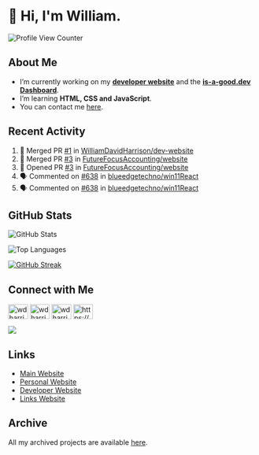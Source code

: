 # 👋 Hi, I'm William.
![Profile View Counter](https://komarev.com/ghpvc/?username=williamdavidharrison&color=blue&style=for-the-badge)

## About Me
- I’m currently working on my **[developer website](https://williamharrison.dev)** and the **[is-a-good.dev Dashboard](https://github.com/is-a-good-dev/dashboard)**.
- I’m learning **HTML, CSS and JavaScript**.
- You can contact me [here](mailto:william@williamharrison.dev).

## Recent Activity
<!--START_SECTION:activity-->
1. 🎉 Merged PR [#1](https://github.com/WilliamDavidHarrison/dev-website/pull/1) in [WilliamDavidHarrison/dev-website](https://github.com/WilliamDavidHarrison/dev-website)
2. 🎉 Merged PR [#3](https://github.com/FutureFocusAccounting/website/pull/3) in [FutureFocusAccounting/website](https://github.com/FutureFocusAccounting/website)
3. 💪 Opened PR [#3](https://github.com/FutureFocusAccounting/website/pull/3) in [FutureFocusAccounting/website](https://github.com/FutureFocusAccounting/website)
4. 🗣 Commented on [#638](https://github.com/blueedgetechno/win11React/issues/638) in [blueedgetechno/win11React](https://github.com/blueedgetechno/win11React)
5. 🗣 Commented on [#638](https://github.com/blueedgetechno/win11React/issues/638) in [blueedgetechno/win11React](https://github.com/blueedgetechno/win11React)
<!--END_SECTION:activity-->

## GitHub Stats
![GitHub Stats](https://github-readme-stats.api.williamharrison.dev/api?username=williamdavidharrison&theme=algolia&show_icons=true&border_radius=8&count_private=true&include_all_commits=true)

![Top Languages](https://github-readme-stats.api.williamharrison.dev/api/top-langs/?username=williamdavidharrison&theme=algolia&layout=compact&border_radius=8)

[![GitHub Streak](https://wh-github-readme-streak-stats.herokuapp.com/?user=WilliamDavidHarrison&theme=dark)](https://git.io/streak-stats)

## Connect with Me
<p>
<a href="https://facebook.com/wdharrison09" target="blank"><img align="center" src="https://raw.githubusercontent.com/rahuldkjain/github-profile-readme-generator/master/src/images/icons/Social/facebook.svg" alt="wdharrison09" height="30" width="40" /></a>
<a href="https://twitter.com/wdharrison09" target="blank"><img align="center" src="https://raw.githubusercontent.com/rahuldkjain/github-profile-readme-generator/master/src/images/icons/Social/twitter.svg" alt="wdharrison09" height="30" width="40" /></a>
<a href="https://instagram.com/wdharrison09" target="blank"><img align="center" src="https://raw.githubusercontent.com/rahuldkjain/github-profile-readme-generator/master/src/images/icons/Social/instagram.svg" alt="wdharrison09" height="30" width="40" /></a>
<a href="https://discord.gg/wADVBmQkgg" target="blank"><img align="center" src="https://raw.githubusercontent.com/rahuldkjain/github-profile-readme-generator/master/src/images/icons/Social/discord.svg" alt="https://discord.gg/wADVBmQkgg" height="30" width="40" /></a>
</p>

<img src="https://dcbadge.vercel.app/api/shield/853158265466257448?theme=discord-inverted"/>

## Links
* [Main Website](https://williamharrison.xyz)
* [Personal Website](https://william.net.au)
* [Developer Website](https://williamharrison.dev)
* [Links Website](https://williamharrison.me)

## Archive
All my archived projects are available [here](https://archive.williamharrison.dev).
